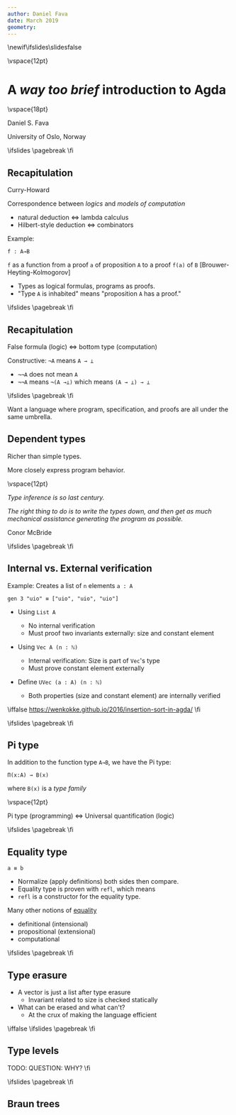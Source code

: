 ```yaml
---
author: Daniel Fava
date: March 2019
geometry:
---
```

\newif\ifslides\slidesfalse

\vspace{12pt}

# A *way too brief* introduction to Agda

\vspace{18pt}

Daniel S. Fava

University of Oslo, Norway


\ifslides
\pagebreak
\fi

## Recapitulation

Curry-Howard

Correspondence between *logics* and *models of computation*

- natural deduction ⇔ lambda calculus
- Hilbert-style deduction ⇔ combinators

Example:

```
f : A→B
``` 

`f` as a function from a proof `a` of proposition `A` to a proof `f(a)` of `B`  [Brouwer-Heyting-Kolmogorov]

- Types as logical formulas, programs as proofs.
- "Type `A` is inhabited" means "proposition `A` has a proof."

\ifslides
\pagebreak
\fi

## Recapitulation

False formula (logic) ⇔ bottom type (computation)

Constructive:  `¬A` means `A → ⊥`

- `¬¬A` does not mean `A`
- `¬¬A` means `¬(A →⊥)` which means `(A → ⊥) → ⊥`

\ifslides
\pagebreak
\fi

Want a language where program, specification, and proofs are all under the same umbrella.

## Dependent types

Richer than simple types.

More closely express program behavior.

\vspace{12pt}

*Type inference is so last century.*

*The right thing to do is to write the types down,
and then get as much mechanical assistance generating the program as possible.*

Conor McBride

\ifslides
\pagebreak
\fi

## Internal vs. External verification

Example: Creates a list of `n` elements `a : A`

```
gen 3 "uio" ≡ ["uio", "uio", "uio"]
```

- Using `List A`
    - No internal verification
    - Must proof two invariants externally: size and constant element


- Using `Vec A (n : ℕ)`
    - Internal verification: Size is part of `Vec`'s type
    - Must prove constant element externally

- Define `UVec (a : A) (n : ℕ)`
    - Both properties (size and constant element) are internally verified

\iffalse
https://wenkokke.github.io/2016/insertion-sort-in-agda/
\fi

\ifslides
\pagebreak
\fi

## Pi type

In addition to the function type `A→B`, we have the Pi type:

```
Π(x:A) → B(x)
```

where `B(x)` is a *type family*

\vspace{12pt}

Pi type (programming) ⇔ Universal quantification (logic)


\ifslides
\pagebreak
\fi

## Equality type

```
a ≡ b
```

- Normalize (apply definitions) both sides then compare.
- Equality type is proven with `refl`, which means
- `refl` is a constructor for the equality type.


Many other notions of [equality](https://ncatlab.org/nlab/show/equality)

- definitional (intensional)
- propositional (extensional)
- computational

\ifslides
\pagebreak
\fi


## Type erasure

- A vector is just a list after type erasure
    - Invariant related to size is checked statically
- What can be erased and what can't?
    - At the crux of making the language efficient

\iffalse
\ifslides
\pagebreak
\fi

## Type levels

TODO: QUESTION: WHY?
\fi

\ifslides
\pagebreak
\fi

## Braun trees
